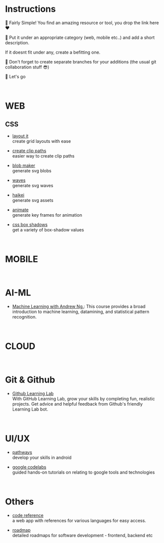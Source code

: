 # Instructions

📍 Fairly Simple! You find an amazing resource or tool, you drop the link here ❤️

📍 Put it under an appropriate category (web, mobile etc..) and add a short description.

If it doesnt fit under any, create a befitting one.

📍 Don't forget to create separate branches for your additions (the usual git collaboration stuff 😎)

📍 Let's go

<br>

# WEB
 ## CSS
 * [layout it](https://grid.layoutit.com/)  
 create grid layouts with ease

 * [create clip paths](https://bennettfeely.com/clippy/)  
 easier way to create clip paths

 * [blob maker](https://www.blobmaker.app/)  
 generate svg blobs

 * [waves](https://getwaves.io/)  
 generate svg waves

 * [haikei](https://haikei.app/)  
 generate svg assets

 * [animate](https://keyframes.app/animate)  
 generate key frames for animation

 * [css box shadows](https://getcssscan.com/css-box-shadow-examples)  
 get a variety of box-shadow values

<br>

# MOBILE


<br>

# AI-ML
* [Machine Learning with Andrew Ng.](https://www.coursera.org/learn/machine-learning): This course provides a broad introduction to machine learning, datamining, and statistical pattern recognition.

<br>

# CLOUD

<br>

# Git & Github
* [Github Learning Lab](https://lab.github.com/)  
With GitHub Learning Lab, grow your skills by completing fun, realistic projects. Get advice and helpful feedback from Github's friendly Learning Lab bot.

<br>

# UI/UX

* [pathways](https://developers.google.com/learn/pathways)  
develop your skills in android

* [google codelabs](https://codelabs.developers.google.com/)  
guided hands-on tutorials on relating to google tools and technologies

<br>

# Others
* [code reference](https://self-reference.web.app)  
a web app with references for various languages for easy access.

* [roadmap](https://roadmap.sh)  
detailed roadmaps for software development - frontend, backend etc

<br>

